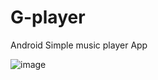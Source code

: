 # G-player
Android Simple music player App

![image](https://res.cloudinary.com/g-draf-inc/image/upload/v1554651220/gi_intro_qvrsrc.gif)


